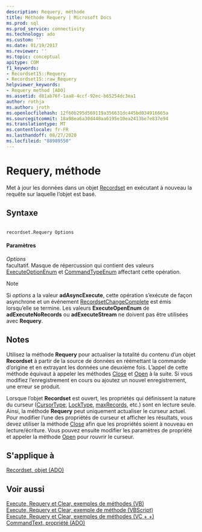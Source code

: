 ```yaml
---
description: Requery, méthode
title: Méthode Requery | Microsoft Docs
ms.prod: sql
ms.prod_service: connectivity
ms.technology: ado
ms.custom: ''
ms.date: 01/19/2017
ms.reviewer: ''
ms.topic: conceptual
apitype: COM
f1_keywords:
- Recordset15::Requery
- Recordset15::raw_Requery
helpviewer_keywords:
- Requery method [ADO]
ms.assetid: d81ab76f-1aa8-4ccf-92ec-b65254dc3ea1
author: rothja
ms.author: jroth
ms.openlocfilehash: 12f60b295d569119a356631dc445bd034916665a
ms.sourcegitcommit: 18a98ea6a30d448aa6195e10ea2413be7e837e94
ms.translationtype: MT
ms.contentlocale: fr-FR
ms.lasthandoff: 08/27/2020
ms.locfileid: "88989550"
---
```

# <a name="requery-method"></a>Requery, méthode
Met à jour les données dans un objet [Recordset](./recordset-object-ado.md) en exécutant à nouveau la requête sur laquelle l’objet est basé.  
  
## <a name="syntax"></a>Syntaxe  
  
```  
  
recordset.Requery Options  
```  
  
#### <a name="parameters"></a>Paramètres  
 *Options*  
 facultatif. Masque de répercussion qui contient des valeurs [ExecuteOptionEnum](./executeoptionenum.md) et [CommandTypeEnum](./commandtypeenum.md) affectant cette opération.  
  
> [!NOTE]
>  Si *options* a la valeur **adAsyncExecute**, cette opération s’exécute de façon asynchrone et un événement [RecordsetChangeComplete](./willchangerecordset-and-recordsetchangecomplete-events-ado.md) est émis lorsqu’elle se termine. Les valeurs **ExecuteOpenEnum** de **adExecuteNoRecords** ou **adExecuteStream** ne doivent pas être utilisées avec **Requery**.  
  
## <a name="remarks"></a>Notes  
 Utilisez la méthode **Requery** pour actualiser la totalité du contenu d’un objet **Recordset** à partir de la source de données en réémettant la commande d’origine et en extrayant les données une deuxième fois. L’appel de cette méthode équivaut à appeler les méthodes [Close](./close-method-ado.md) et [Open](./open-method-ado-recordset.md) à la suite. Si vous modifiez l’enregistrement en cours ou ajoutez un nouvel enregistrement, une erreur se produit.  
  
 Lorsque l’objet **Recordset** est ouvert, les propriétés qui définissent la nature du curseur ([CursorType](./cursortype-property-ado.md), [LockType](./locktype-property-ado.md), [maxRecords](./maxrecords-property-ado.md), etc.) sont en lecture seule. Ainsi, la méthode **Requery** peut uniquement actualiser le curseur actuel. Pour modifier l’une des propriétés de curseur et afficher les résultats, vous devez utiliser la méthode [Close](./close-method-ado.md) afin que les propriétés soient à nouveau en lecture/écriture. Vous pouvez ensuite modifier les paramètres de propriété et appeler la méthode [Open](./open-method-ado-recordset.md) pour rouvrir le curseur.  
  
## <a name="applies-to"></a>S'applique à  
 [Recordset, objet (ADO)](./recordset-object-ado.md)  
  
## <a name="see-also"></a>Voir aussi  
 [Execute, Requery et Clear, exemples de méthodes (VB)](./execute-requery-and-clear-methods-example-vb.md)   
 [Execute, Requery et Clear, exemple de méthode (VBScript)](./execute-requery-and-clear-methods-example-vbscript.md)   
 [Execute, Requery et Clear, exemples de méthodes (VC + +)](./execute-requery-and-clear-methods-example-vc.md)   
 [CommandText, propriété (ADO)](./commandtext-property-ado.md)